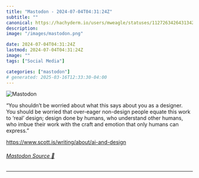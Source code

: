 ```yaml
---
title: "Mastodon - 2024-07-04T04:31:24Z"
subtitle: ""
canonical: https://hachyderm.io/users/mweagle/statuses/112726342643134216
description:
image: "/images/mastodon.png"

date: 2024-07-04T04:31:24Z
lastmod: 2024-07-04T04:31:24Z
image: ""
tags: ["Social Media"]

categories: ["mastodon"]
# generated: 2025-03-16T12:33:30-04:00
---
```

![Mastodon](/images/mastodon.png)

<p>“You shouldn’t be worried about what this says about you as a designer. You should be worried that over-eager non-design people equate this work to ‘real’ design; design done by humans, who understand other humans, who imbue their work with the craft and emotion that only humans can express.”</p><p><a href="https://www.scott.is/writing/about/ai-and-design" target="_blank" rel="nofollow noopener noreferrer" translate="no"><span class="invisible">https://www.</span><span class="ellipsis">scott.is/writing/about/ai-and-</span><span class="invisible">design</span></a></p>


###### [Mastodon Source 🐘](https://hachyderm.io/@mweagle/112726342643134216)

___
